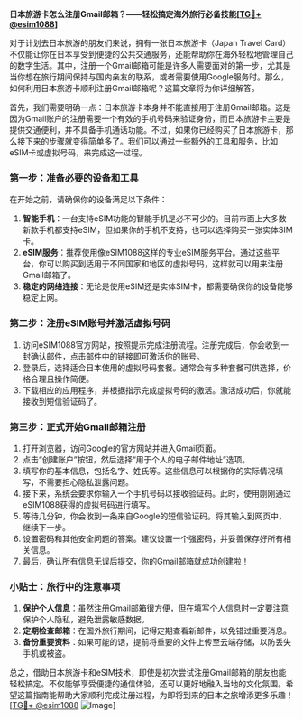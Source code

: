 **日本旅游卡怎么注册Gmail邮箱？——轻松搞定海外旅行必备技能[[TG💪+ @esim1088](https://t.me/s/esim1088)]**

对于计划去日本旅游的朋友们来说，拥有一张日本旅游卡（Japan Travel Card）不仅能让你在日本享受到便捷的公共交通服务，还能帮助你在海外轻松地管理自己的数字生活。其中，注册一个Gmail邮箱可能是许多人需要面对的第一步，尤其是当你想在旅行期间保持与国内亲友的联系，或者需要使用Google服务时。那么，如何利用日本旅游卡顺利注册Gmail邮箱呢？这篇文章将为你详细解答。

首先，我们需要明确一点：日本旅游卡本身并不能直接用于注册Gmail邮箱。这是因为Gmail账户的注册需要一个有效的手机号码来验证身份，而日本旅游卡主要是提供交通便利，并不具备手机通话功能。不过，如果你已经购买了日本旅游卡，那么接下来的步骤就变得简单多了。我们可以通过一些额外的工具和服务，比如eSIM卡或虚拟号码，来完成这一过程。

### 第一步：准备必要的设备和工具

在开始之前，请确保你的设备满足以下条件：
1. **智能手机**：一台支持eSIM功能的智能手机是必不可少的。目前市面上大多数新款手机都支持eSIM，但如果你的手机不支持，也可以选择购买一张实体SIM卡。
2. **eSIM服务**：推荐使用像eSIM1088这样的专业eSIM服务平台。通过这些平台，你可以购买到适用于不同国家和地区的虚拟号码，这样就可以用来注册Gmail邮箱了。
3. **稳定的网络连接**：无论是使用eSIM还是实体SIM卡，都需要确保你的设备能够稳定上网。

### 第二步：注册eSIM账号并激活虚拟号码

1. 访问eSIM1088官方网站，按照提示完成注册流程。注册完成后，你会收到一封确认邮件，点击邮件中的链接即可激活你的账号。
2. 登录后，选择适合日本使用的虚拟号码套餐。通常会有多种套餐可供选择，价格合理且操作简便。
3. 下载相应的应用程序，并根据指示完成虚拟号码的激活。激活成功后，你就能接收到短信验证码了。

### 第三步：正式开始Gmail邮箱注册

1. 打开浏览器，访问Google的官方网站并进入Gmail页面。
2. 点击“创建账户”按钮，然后选择“用于个人的电子邮件地址”选项。
3. 填写你的基本信息，包括名字、姓氏等。这些信息可以根据你的实际情况填写，不需要担心隐私泄露问题。
4. 接下来，系统会要求你输入一个手机号码以接收验证码。此时，使用刚刚通过eSIM1088获得的虚拟号码进行填写。
5. 等待几分钟，你会收到一条来自Google的短信验证码。将其输入到网页中，继续下一步。
6. 设置密码和其他安全问题的答案。建议设置一个强密码，并妥善保存好所有相关信息。
7. 最后，确认所有信息无误后提交，你的Gmail邮箱就成功创建啦！

### 小贴士：旅行中的注意事项

1. **保护个人信息**：虽然注册Gmail邮箱很方便，但在填写个人信息时一定要注意保护个人隐私，避免泄露敏感数据。
2. **定期检查邮箱**：在国外旅行期间，记得定期查看新邮件，以免错过重要消息。
3. **备份重要资料**：如果可能的话，提前将重要的文件上传至云端存储，以防丢失手机或被盗。

总之，借助日本旅游卡和eSIM技术，即使是初次尝试注册Gmail邮箱的朋友也能轻松搞定。不仅能够享受便捷的通信体验，还可以更好地融入当地的文化氛围。希望这篇指南能帮助大家顺利完成注册过程，为即将到来的日本之旅增添更多乐趣！[[TG💪+ @esim1088](https://t.me/s/esim1088) ![Image](https://i.postimg.cc/4NQfJmqS/Snipaste-2025-05-13-00-14-12.png)]